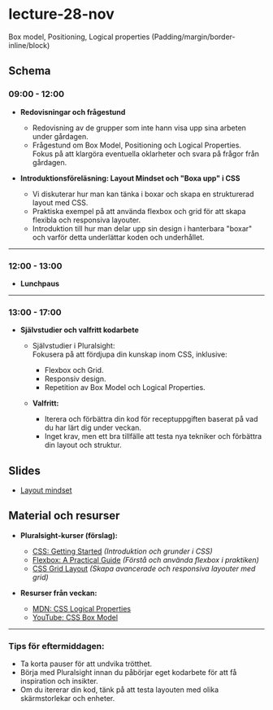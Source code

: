 # lecture-28-nov
Box model, Positioning, Logical properties (Padding/margin/border-inline/block)
## **Schema**

### **09:00 - 12:00**
- **Redovisningar och frågestund**  
  - Redovisning av de grupper som inte hann visa upp sina arbeten under gårdagen.  
  - Frågestund om Box Model, Positioning och Logical Properties.  
    Fokus på att klargöra eventuella oklarheter och svara på frågor från gårdagen.

- **Introduktionsföreläsning: Layout Mindset och "Boxa upp" i CSS**  
  - Vi diskuterar hur man kan tänka i boxar och skapa en strukturerad layout med CSS.
  - Praktiska exempel på att använda flexbox och grid för att skapa flexibla och responsiva layouter.
  - Introduktion till hur man delar upp sin design i hanterbara "boxar" och varför detta underlättar koden och underhållet.

---

### **12:00 - 13:00**
- **Lunchpaus**

---

### **13:00 - 17:00**
- **Självstudier och valfritt kodarbete**  
  - Självstudier i Pluralsight:  
    Fokusera på att fördjupa din kunskap inom CSS, inklusive:
    - Flexbox och Grid.
    - Responsiv design.
    - Repetition av Box Model och Logical Properties.

  - **Valfritt:**  
    - Iterera och förbättra din kod för receptuppgiften baserat på vad du har lärt dig under veckan.  
    - Inget krav, men ett bra tillfälle att testa nya tekniker och förbättra din layout och struktur.

## Slides
* [Layout mindset](https://docs.google.com/presentation/d/1PFbZRFADmdoNMNKOK9pLxfmdl87-CSVipjwhV1IKcPc/edit#slide=id.g33d96f2301_0_16)

## **Material och resurser**
- **Pluralsight-kurser (förslag):**  
  - [CSS: Getting Started](https://www.pluralsight.com/) *(Introduktion och grunder i CSS)*  
  - [Flexbox: A Practical Guide](https://www.pluralsight.com/) *(Förstå och använda flexbox i praktiken)*  
  - [CSS Grid Layout](https://www.pluralsight.com/) *(Skapa avancerade och responsiva layouter med grid)*  

- **Resurser från veckan:**  
  - [MDN: CSS Logical Properties](https://developer.mozilla.org/en-US/docs/Web/CSS/CSS_logical_properties_and_values)  
  - [YouTube: CSS Box Model](https://www.youtube.com/watch?v=nSst4-WbEZk)

---

### **Tips för eftermiddagen:**
- Ta korta pauser för att undvika trötthet.
- Börja med Pluralsight innan du påbörjar eget kodarbete för att få inspiration och insikter.
- Om du itererar din kod, tänk på att testa layouten med olika skärmstorlekar och enheter.
